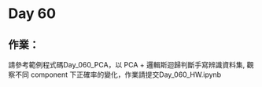 # Day 60

## 作業：
請參考範例程式碼Day_060_PCA，以 PCA + 邏輯斯迴歸判斷手寫辨識資料集, 觀察不同 component 下正確率的變化，作業請提交Day_060_HW.ipynb
